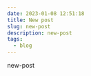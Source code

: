 ```yaml
---
date: 2023-01-08 12:51:18
title: New post
slug: new-post
description: new-post
tags:
  - blog
---
```

new-post